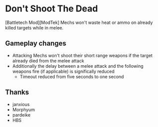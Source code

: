 # Don't Shoot The Dead

[Battletech Mod][ModTek] Mechs won't waste heat or ammo on already killed targets  while in melee.

## Gameplay changes
- Attacking Mechs won't shoot their short range weapons if the target already died from the melee attack
- Additionally the delay between a melee attack and the following weapons fire (if applicable) is significally reduced
	- Timeout reduced from five seconds to one second

## Thanks
* janxious
* Morphyum
* pardeike
* HBS
